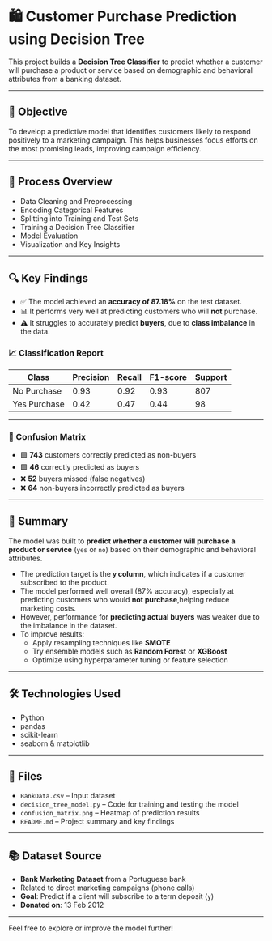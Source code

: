 # 🛍️ Customer Purchase Prediction using Decision Tree

This project builds a **Decision Tree Classifier** to predict whether a customer will purchase a product or service based on demographic and behavioral attributes from a banking dataset.

---

## 🎯 Objective

To develop a predictive model that identifies customers likely to respond positively to a marketing campaign. This helps businesses focus efforts on the most promising leads, improving campaign efficiency.

---

## 🧹 Process Overview

- Data Cleaning and Preprocessing  
- Encoding Categorical Features  
- Splitting into Training and Test Sets  
- Training a Decision Tree Classifier  
- Model Evaluation  
- Visualization and Key Insights

---

## 🔍 Key Findings

- ✅ The model achieved an **accuracy of 87.18%** on the test dataset.
- 📊 It performs very well at predicting customers who will **not** purchase.
- ⚠️ It struggles to accurately predict **buyers**, due to **class imbalance** in the data.

### 📈 Classification Report

| Class        | Precision | Recall | F1-score | Support |
|--------------|-----------|--------|----------|---------|
| No Purchase  | 0.93      | 0.92   | 0.93     | 807     |
| Yes Purchase | 0.42      | 0.47   | 0.44     | 98      |

---

### 🔁 Confusion Matrix

- 🟩 **743** customers correctly predicted as non-buyers
- 🟩 **46** correctly predicted as buyers
- ❌ **52** buyers missed (false negatives)
- ❌ **64** non-buyers incorrectly predicted as buyers

---

## 🧠 Summary

The model was built to **predict whether a customer will purchase a product or service** (`yes` or `no`) based on their demographic and behavioral attributes.

- The prediction target is the **`y` column**, which indicates if a customer subscribed to the product.
- The model performed well overall (87% accuracy), especially at predicting customers who would **not purchase**,helping reduce marketing costs.
- However, performance for **predicting actual buyers** was weaker due to the imbalance in the dataset.
- To improve results:
  - Apply resampling techniques like **SMOTE**
  - Try ensemble models such as **Random Forest** or **XGBoost**
  - Optimize using hyperparameter tuning or feature selection

---

## 🛠️ Technologies Used

- Python  
- pandas  
- scikit-learn  
- seaborn & matplotlib  

---

## 📁 Files

- `BankData.csv` – Input dataset  
- `decision_tree_model.py` – Code for training and testing the model  
- `confusion_matrix.png` – Heatmap of prediction results  
- `README.md` – Project summary and key findings

---

## 📚 Dataset Source

- **Bank Marketing Dataset** from a Portuguese bank  
- Related to direct marketing campaigns (phone calls)  
- **Goal**: Predict if a client will subscribe to a term deposit (`y`)  
- **Donated on**: 13 Feb 2012


---

Feel free to explore or improve the model further!






